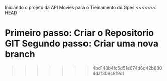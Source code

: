 Iniciando o projeto da API Movies para o Treinamento do Gpes
<<<<<<< HEAD

Primeiro passo: Criar o Repositorio GIT
Segundo passo: Criar uma nova branch
=======
>>>>>>> 4bd148b4fc5d51e674d6d42b8804daf309c8f9d1
